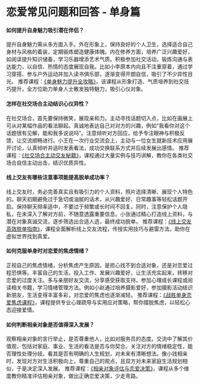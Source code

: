 # 恋爱常见问题和回答 - 单身篇
#### 如何提升自身魅力吸引潜在伴侣？
提升自身魅力需从多方面入手。外在形象上，保持良好的个人卫生，选择适合自己身材与风格的着装，定期锻炼塑造健康体魄。内在修养方面，培养广泛兴趣爱好，如阅读提升知识储备，学习乐器增添艺术气质。积极参加社交活动，锻炼沟通与表达能力，以自信、热情的态度展现自我。比如小李原本内向且不注重穿着，通过学习穿搭、参与户外运动并加入读书俱乐部，逐渐变得开朗自信，吸引了不少异性目光。
推荐课程：[《单身魅力提升全攻略》](https://baidu.com)，该课程从形象打造、气质培养到社交技巧提升，全方位助力单身人士散发独特魅力，吸引心仪对象。

#### 怎样在社交场合主动结识心仪异性？
在社交场合，首先要保持微笑，展现亲和力。主动寻找话题切入点，比如在画展上可从对某幅作品的看法聊起。真诚地表达自己对对方的兴趣，例如“我看你对这个话题很有见解，能和我多说说吗”。注意倾听对方回应，给予专注眼神与积极反馈，让交流顺畅进行。小王在一次行业交流会上，主动与一位女生就新技术应用展开讨论，认真倾听并适时发表看法，成功交换联系方式并后续发展出感情。
推荐课程：[《社交场合主动交友秘籍》](https://baidu.com)，课程通过大量实例与技巧讲解，教你在各类社交场合自信主动出击，结识优质异性。

#### 线上交友有哪些注意事项能提高脱单成功率？
线上交友时，务必完善真实且有吸引力的个人资料，照片选择清晰、展现个人特色的。聊天初期避免过于急切或油腻的话术，从兴趣爱好、日常趣事等轻松话题开启。保持聊天频率适中，不要过于频繁或长时间不回复。同时，注意保护个人隐私，在未深入了解对方前，不随意透露重要信息。小张通过精心打造线上资料，与潜在对象真诚交流，逐步筛选出合适人选，最终成功脱单。
推荐课程：[《线上交友高效脱单指南》](https://baidu.com)，课程全面解析线上交友流程，传授实用技巧与避雷方法，助你在虚拟世界找到真爱。

#### 如何克服单身时对恋爱的焦虑情绪？
正视自己的焦虑情绪，分析焦虑产生原因，是担心找不到合适对象，还是对恋爱过程恐惧等。丰富自己的生活，投入工作、发展兴趣爱好，让生活充实起来，转移对恋爱的过度关注。多与亲朋好友交流，分享感受获取支持。参加心理成长课程或阅读相关书籍，学习情绪管理方法。例如小赵通过培养摄影爱好，参加摄影活动结识新朋友，生活变得丰富多彩，对恋爱的焦虑也逐渐减轻。
推荐课程：[《战胜单身恋爱焦虑课程》](https://baidu.com)，课程提供专业心理疏导与实用应对策略，帮你摆脱焦虑，以轻松心态迎接爱情。

#### 如何判断相亲对象是否值得深入发展？
观察相亲对象的言行举止，是否尊重他人，比如对服务员的态度。交流中了解其价值观，包括对家庭、事业、生活的看法是否与你契合。关注对方的情绪稳定性，能否理性处理分歧。看其是否有明确的人生规划，对未来有清晰想法。像小钱相亲时，发现对方对生活积极向上，尊重自己的观点，且双方对未来家庭生活规划相似，于是决定深入发展。
推荐课程：[《相亲对象评估与恋爱决策》](https://baidu.com)，课程从多个维度教你精准评估相亲对象，做出正确恋爱决策，少走弯路。
